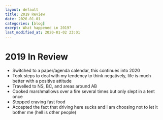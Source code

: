 ```yaml
---
layout: default
title: 2019 Review
date: 2020-01-01
categories: [blog]
exerpt: What happened in 2019?
last_modified_at: 2020-01-02 23:01
---
```

# 2019 In Review

- Switched to a paper/agenda calendar, this continues into 2020
- Took steps to deal with my tendency to think negatively, life is much better with a positive attitude
- Travelled to NS, BC, and areas around AB
- Cooked marshmallows over a fire several times but only slept in a tent once
- Stopped craving fast food
- Accepted the fact that driving here sucks and I am choosing not to let it bother me (hell is other people)



